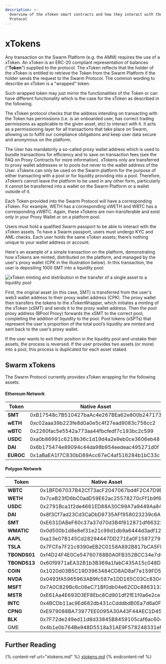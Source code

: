```yaml
---
description: >-
  Overview of the xToken smart contracts and how they interact with the Swarm
  Protocol
---
```


# xTokens

Any transaction on the Swarm Platform (e.g. the AMM) requires the use of a xToken. An xToken is an ERC-20 compliant representation of balances (“**Token**”) supplied to the protocol. The xToken reflects that the holder of the xToken is entitled to retrieve the Token from the Swarm Platform if the holder sends the request to the Swarm Protocol. The common wording to describe an xToken is a "wrapped" token.

Such wrapped token may just mirror the functionalities of the Token or can have different functionality which is the case for the xToken as described in the following.

The xToken protocol checks that the address intending on transacting with the Token has permissions (i.e. is an onboarded user, has correct trading permissions as applicable to the given asset, etc) to interact with it. It acts as a permissioning layer for all transactions that take place on Swarm, allowing us to fulfill our compliance obligations and keep user data secure and anonymous on the platform.

The User has mandatorily a so-called proxy wallet address which is used to bundle transactions for efficiency and to save on transaction fees (see the FAQ on Proxy Contracts for more information). xTokens only are transferred to proxy wallet addresses or to pools but never to the wallet address of the User. xTokens can only be used on the Swarm platform for the purpose of either transacting with a pool or for liquidity providing into a pool. Therefore, xToken’s cannot leave the platform to be used in any other form, particularly it cannot be transferred into a wallet on the Swarm Platform or a wallet outside of it.&#x20;

Each Token provided into the Swarm Protocol will have a corresponding xToken. For example, WETH has a corresponding xWETH and WBTC has a corresponding xWBTC. Again, these xTokens are non-transferable and exist only in your Proxy Wallet or on a platform pool. &#x20;

Users must hold a qualified Swarm passport to be able to interact with the xToken assets. To have a Swarm passport, users must undergo KYC and AML checks. Each user holds the same xToken assets; there’s nothing unique to your wallet address or account.

Here's an example of a simple transaction on the platform, demonstrating how xTokens are minted, distributed on the platform, and managed by the user's proxy wallet (CPK in the illustration below). In this transaction, the user is depositing 1000 SMT into a liquidity pool:

![xToken minting and distribution in the transfer of a single asset to a liquidity pool](../.gitbook/assets/xTokenTransactions\_Cropped.png)

First, the original asset (in this case, SMT) is transferred from the user's web3 wallet address to their proxy wallet address (CPK). The proxy wallet then transfers the tokens to the xTokenWrapper, which initiates a minting of the xToken (xSMT) and sends it to the proxy wallet address. Then the pool proxy address (BPool Proxy) forwards the xSMT to the correct pool, completing the addition of liquidity to the pool. Pool tokens (xSPTs) that represent the user's proportion of the total pool’s liquidity are minted and sent back to the user’s proxy wallet.

If the user wants to exit their position in the liquidity pool and unstake their assets, the process is reversed. If the user provides two assets (or more) into a pool, this process is duplicated for each asset staked.&#x20;

## Swarm xTokens

The Swarm Protocol currently provides xToken wrapping for the following assets:

#### Ethereum Network

| Token     | Native Asset                               | xToken                                     |
| --------- | ------------------------------------------ | ------------------------------------------ |
| **SMT**   | 0xB17548c7B510427baAc4e267BEa62e800b247173 | 0xeE3A72A79D1c0f22B53BEfE1dCB9F11682126772 |
| **wETH**  | 0xc02aaa39b223fe8d0a0e5c4f27ead9083c756cc2 | 0x43c28c4a103d939097dc4d9b20c327148f13c4c6 |
| **wBTC**  | 0x2260fac5e5542a773aa44fbcfedf7c193bc2c599 | 0xfc6274505d08210117c56b541794a72338ed3fb6 |
| **USDC**  | 0xa0b86991c6218b36c1d19d4a2e9eb0ce3606eb48 | 0x80e32d09fbeaa6aa01d76aa68024670e8db8a953 |
| **DAI**   | 0x6b175474e89094c44da98b954eedeac495271d0f | 0x6ceb875d9e8d75e0e68040d9bb63b21de134e843 |
| **EUROC** | 0x1aBaEA1f7C830bD89Acc67eC4af516284b1bC33c | 0xd573ea715f9ad5864eb5cbb8bbbfb2b91b1cafcb |

#### Polygon Network

| Token        | Native Asset                               | xToken                                     |
| ------------ | ------------------------------------------ | ------------------------------------------ |
| **WBTC**     | 0x1BFD67037B42Cf73acF2047067bd4F2C47D9BfD6 | 0x54A3E68cA7C59Df9b95A5993FB257B455C628e54 |
| **WETH**     | 0x7ceB23fD6bC0adD59E62ac25578270cFf1b9f619 | 0x92aEB125534C08B3872f353C46453229f7af0AfF |
| **USDC**     | 0x2791Bca1f2de4661ED88A30C99A7a9449Aa84174 | 0x4A573b521b143f3e8032C3665b0Ab307b17F7bcf |
| **DAI**      | 0x8f3Cf7ad23Cd3CaDbD9735AFf958023239c6A063 | 0xd041806f89D24aa279a1d923f6127B12D03b00F5 |
| **SMT**      | 0xE631DABeF60c37a37d70d3B4f812871df663226f | 0xCF7d93aC1B6a527025Ae823B25D5D3d91389d282 |
| **WMATIC**   | 0x0d500b1d8e8ef31e21c99d1db9a6444d3adf1270 | 0xc228a3b1a514d3b8431255f0184711e9601a765e |
| **AAPL**     | 0xa13e07B145Cd28294447DD271Ea0F158727976bE | 0xA494f2018458D9D4eaA46b488F8A7A499A740656 |
| **TSLA**     | 0x7FCFa7F21c9390eEB2C0158A892B817bCA5FBafb | 0xBAa20599efDBe274f1c1E0E24417677f2aB85F37 |
| **TBONDS01** | 0xf4D24F4E0Ce54760788B0A0FB352BCC34e7d045f | 0xCd83547F2482b2071F04a048A7AC8CAd0B78e814 |
| **TBONDS13** | 0x60f9971aEA32B1b3B369a1fabC435A15c048D0F0 | 0x7a7E7e87D7F46C262b0E2556A65BCcfF5BE76e3a |
| **COIN**     | 0x1020d03B5C19D3963484CD8AD8af7e159FD5E261 | 0x6c053946a8071ae7f52dc9a2b89dd5796a3e46f3 |
| **NVDA**     | 0x0493fA5965963AB9fc587e1DD165C03Cc8304226 | 0x650b83cab386b9dc5a33e3a9fe4de26d0e61ec9c |
| **MSFT**     | 0x7A0C829Bc6c06eC71Bf0db04e62CDc8863133553 | 0xfb9a93257715063ac0a766de5c1b3f588f21f7ac |
| **MSTR**     | 0xE61Aa4E693D3EF8Ebc8Cd901df2fE1f0a6e2ce78 | 0x1d0cc7eda325b2680669843e6deb191649893d1a |
| **INTC**     | 0x4BCDb11ac9Ed682db431cCdddbdB0Ea7d6a0F9D2 | 0x2b436b1acbc116308316909274b91a1e9bd76cab |
| **CPNG**     | 0xE979088BA73977EE0095A30A43F44AEC1D45cA0e | 0x1437e35190401a66506a0f1c5e7846ee3e5a53ff |
| **BLK**      | 0x7F72de249ed11d8d33845B8459105caf6ac604A5 | 0x609b637b2f637ca0f93da62a1b19eb07760c6be8 |
| GME          | 0x4b1e0b764Be948D5518a31AE9F578248331eFd72 | 0x50663EB48798341429855c2e7ea0b5D2B51415ae |

## Further Reading

{% content-ref url="xtokens.md" %}
[xtokens.md](xtokens.md)
{% endcontent-ref %}
